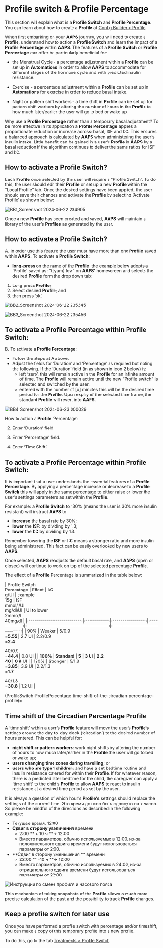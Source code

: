 # Profile switch & Profile Percentage

This section will explain what is a **Profile Switch** and **Profile Percentage**. You can learn about how to create a **Profile** at [Config Builder > Profile](#setup-wizard-profile).

When first embarking on your **AAPS** journey, you will need to create a **Profile**, understand how to action a **Profile Switch** and learn the impact of a **Profile Percentage** within **AAPS**. The features of a **Profile Switch** or **Profile Percentage** can offer be particularly beneficial for:

- the Menstrual Cycle - a percentage adjustment within a **Profile** can be set up in **Automations** in order to allow **AAPS** to accommodate for different stages of the hormone cycle and with predicted insulin resistance.

- Exercise - a percentage adjustment within a **Profile** can be set up in **Automations** for exercise in order to reduce basal intake.

- Night or pattern shift workers - a time shift in **Profile** can be set up for pattern shift workers by altering the number of hours in the **Profile** to how much later/earlier the user will go to bed or wake up.

Why use a **Profile Percentage** rather than a temporary basal adjustment? To be more effective in its application a **Profile Percentage** applies a proportionate reduction or increase across: basal, ISF and I:C. This ensures a balanced approach is calculated by **AAPS** when administering the user’s insulin intake. Little benefit can be gained in a user’s **Profile** in **AAPS** by a basal reduction if the algorithm continues to deliver the same ratios for ISF and I:C.

## How to activate a Profile Switch?

Each **Profile** once selected by the user will require a “Profile Switch”. To do this, the user should edit their **Profile** or set up a new **Profile** within the “Local Profile” tab. Once the desired settings have been applied, the user should save their changes and activate the **Profile** by selecting ‘Activate Profile’ as shown below:

![BB1_Screenshot 2024-06-22 234905](../images/ProfileSwitch1.png)

Once a new **Profile** has been created and saved, **AAPS** will maintain a library of the user’s **Profiles** as generated by the user.

## How to activate a Profile Switch?

A. In order use this feature the user must have more than one **Profile** saved within **AAPS**. To activate a **Profile Switch**:

- **long-press** on the name of the **Profile** (the example below adopts a ‘Profile’ saved as: “(Lyum) low” on **AAPS’** homescreen and selects the desired **Profile** form the drop down tab:

1. Long press **Profile**;
2. Select desired **Profile**; and
3. then press ‘ok’.

![BB2_Screenshot 2024-06-22 235345](../images/ProfileSwitch2.png)

![BB3_Screenshot 2024-06-22 235456](../images/ProfileSwitch3.png)

## To activate a Profile Percentage within Profile Switch:

B. To activate a **Profile Percentage**:

- Follow the steps at A above.
- Adjust the fields for ‘Duration’ and ‘Percentage’ as required but noting the following. If the ‘Duration’ field (in as shown in icon 2 below) is: 
    - left ‘zero’, this will remain active in the **Profile** for an infinite amount of time. The **Profile** will remain active until the new “Profile switch” is selected and switched by the user.
    - entered with the number of [x] minutes this will be the desired time period for the **Profile**. Upon expiry of the selected time frame, the standard **Profile** will revert into **AAPS**.

![BB4_Screenshot 2024-06-23 000029](../images/ProfileSwitch4.png)

How to action a **Profile** ‘Percentage’:

2. Enter ‘Duration’ field.

3. Enter ‘Percentage’ field.

4. Enter ‘Time Shift’.

## To activate a Profile Percentage within Profile Switch:

It is important that a user understands the essential features of a **Profile Percentage**. By applying a percentage increase or decrease to a **Profile Switch** this will apply in the same percentage to either raise or lower the user’s settings parameters as set within the **Profile**.

For example: a **Profile Switch** to 130% (means the user is 30% more insulin resistant) will instruct **AAPS** to

- **increase** the basal rate by 30%; 
- **lower** the **ISF**: by dividing by 1.3;
- **lower** the **I:C** by dividing by 1.3.

Remember lowering the **ISF** or **I:C** means a stronger ratio and more insulin being administered. This fact can be easily overlooked by new users to **AAPS**.

Once selected, **AAPS** readjusts the default basal rate, and **AAPS** (open or closed) will continue to work on top of the selected percentage **Profile**.

The effect of a **Profile** Percentage is summarized in the table below:

| Profile Switch  
Percentage |    Effect    |    I:C  
g/UI     | example  
15g |         ISF  
mmol/l/UI  
mg/dl/UI         | UI to lower  
2mmol/l  
40mg/dl |
|:---------------------------:|:------------:|:-----------------:|:-------------:|:------------------------------------------:|:-------------------------------:|
|             90%             |    Weaker    | 5/0.9  
=**5.55** |    2.7 UI     | 2.2/0.9  
=**2.4**  
  
40/0.9  
=**44.4** |             0.8 UI              |
|          **100%**           | **Standard** |       **5**       |   **3 UI**    |                **2.2  
40**                |           **0.9** UI            |
|            130%             |   Stronger   | 5/1.3  
=**3.85** |    3.9 UI     | 2.2/1.3  
=**1.7**  
  
40/1.3  
=**30.8** |             1.2 UI              |

(ProfileSwitch-ProfilePercentage-time-shift-of-the-circadian-percentage-profile)=

## Time shift of the Circadian Percentage Profile

A ‘time shift’ within a user’s **Profile** feature will move the user’s **Profile’s** settings around the day-to-day clock (‘circadian’) to the desired number of hours entered. This can be helpful for:

- **night shift or pattern workers**: work night shifts by altering the number of hours to how much later/earlier in the **Profile** the user will go to bed or wake up; 
- **users changing time zones during travelling**; or
- **users who are type 1 children**: and have a set bedtime routine and insulin resistance catered for within their **Profile**. If for whatever reason, there is a predicted later bedtime for the child, the caregiver can apply a ‘time shift’ to the child’s **Profile** to allow **AAPS** to react to insulin resistance at a desired time period as set by the user.

It is always a question of which hour’s **Profile’s** settings should replace the settings of the current time. Это время должно быть сдвинуто на х часов. So please be mindful of the directions as described in the following example:

- Текущее время: 12:00
- **Сдвиг в сторону увеличения** времени 
    - 2:00 ** + 10 ч **-> 12:00
    - Вместо параметров, обычно используемых в 12:00, из-за положительного сдвига времени будут использоваться параметры от 2:00.
- **Сдвиг в сторону уменьшения ** времени 
    - 22:00 ** -10 ч **-> 12:00
    - Вместо параметров, обычно используемых в 24:00, из-за отрицательного сдвига времени будут использоваться параметры от 22:00.

![Инструкции по смене профиля и часового пояса](../images/ProfileSwitch_PlusMinus2.png)

This mechanism of taking snapshots of the **Profile** allows a much more precise calculation of the past and the possibility to track **Profile** changes.

## Keep a profile switch for later use

Once you have performed a profile switch with percentage and/or timeshift, you can make a copy of this temporary profile into a new profile.

To do this, go to the tab [Treatments > Profile Switch](#your-aaps-profile-clone-profile-switch).